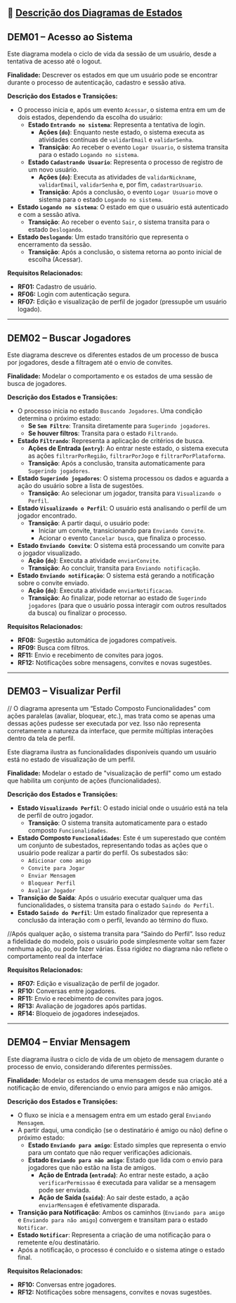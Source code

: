 ## 🔹 [Descrição dos Diagramas de Estados](./DiagramaDeEstados)


## DEM01 – Acesso ao Sistema

Este diagrama modela o ciclo de vida da sessão de um usuário, desde a tentativa de acesso até o logout.

**Finalidade:**
Descrever os estados em que um usuário pode se encontrar durante o processo de autenticação, cadastro e sessão ativa.

**Descrição dos Estados e Transições:**
- O processo inicia e, após um evento `Acessar`, o sistema entra em um de dois estados, dependendo da escolha do usuário:
    - **Estado `Entrando no sistema`**: Representa a tentativa de login.
        - **Ações (`do`)**: Enquanto neste estado, o sistema executa as atividades contínuas de `validarEmail` e `validarSenha`.
        - **Transição**: Ao receber o evento `Logar Usuario`, o sistema transita para o estado `Logando no sistema`.
    - **Estado `Cadastrando Usuario`**: Representa o processo de registro de um novo usuário.
        - **Ações (`do`)**: Executa as atividades de `validarNickname`, `validarEmail`, `validarSenha` e, por fim, `cadastrarUsuario`.
        - **Transição**: Após a conclusão, o evento `Logar Usuario` move o sistema para o estado `Logando no sistema`.
- **Estado `Logando no sistema`**: O estado em que o usuário está autenticado e com a sessão ativa.
    - **Transição**: Ao receber o evento `Sair`, o sistema transita para o estado `Deslogando`.
- **Estado `Deslogando`**: Um estado transitório que representa o encerramento da sessão.
    - **Transição**: Após a conclusão, o sistema retorna ao ponto inicial de escolha (Acessar).

**Requisitos Relacionados:**
- **RF01:** Cadastro de usuário.
- **RF06:** Login com autenticação segura.
- **RF07:** Edição e visualização de perfil de jogador (pressupõe um usuário logado).

---

## DEM02 – Buscar Jogadores

Este diagrama descreve os diferentes estados de um processo de busca por jogadores, desde a filtragem até o envio de convites.

**Finalidade:**
Modelar o comportamento e os estados de uma sessão de busca de jogadores.

**Descrição dos Estados e Transições:**
- O processo inicia no estado `Buscando Jogadores`. Uma condição determina o próximo estado:
    - **Se `Sem Filtro`**: Transita diretamente para `Sugerindo jogadores`.
    - **Se houver filtros**: Transita para o estado `Filtrando`.
- **Estado `Filtrando`**: Representa a aplicação de critérios de busca.
    - **Ações de Entrada (`entry`)**: Ao entrar neste estado, o sistema executa as ações `filtrarPorRegião`, `filtrarPorJogo` e `filtrarPorPlataforma`.
    - **Transição**: Após a conclusão, transita automaticamente para `Sugerindo jogadores`.
- **Estado `Sugerindo jogadores`**: O sistema processou os dados e aguarda a ação do usuário sobre a lista de sugestões.
    - **Transição**: Ao selecionar um jogador, transita para `Visualizando o Perfil`.
- **Estado `Visualizando o Perfil`**: O usuário está analisando o perfil de um jogador encontrado.
    - **Transição**: A partir daqui, o usuário pode:
        - Iniciar um convite, transicionando para `Enviando Convite`.
        - Acionar o evento `Cancelar busca`, que finaliza o processo.
- **Estado `Enviando Convite`**: O sistema está processando um convite para o jogador visualizado.
    - **Ação (`do`)**: Executa a atividade `enviarConvite`.
    - **Transição**: Ao concluir, transita para `Enviando notificação`.
- **Estado `Enviando notificação`**: O sistema está gerando a notificação sobre o convite enviado.
    - **Ação (`do`)**: Executa a atividade `enviarNotificacao`.
    - **Transição**: Ao finalizar, pode retornar ao estado de `Sugerindo jogadores` (para que o usuário possa interagir com outros resultados da busca) ou finalizar o processo.

**Requisitos Relacionados:**
- **RF08:** Sugestão automática de jogadores compatíveis.
- **RF09:** Busca com filtros.
- **RF11:** Envio e recebimento de convites para jogos.
- **RF12:** Notificações sobre mensagens, convites e novas sugestões.

---

## DEM03 – Visualizar Perfil

// O diagrama apresenta um “Estado Composto Funcionalidades” com ações paralelas (avaliar, bloquear, etc.), mas trata como se apenas uma dessas ações pudesse ser executada por vez. Isso não representa corretamente a natureza da interface, que permite múltiplas interações dentro da tela de perfil.

Este diagrama  ilustra as funcionalidades disponíveis quando um usuário está no estado de visualização de um perfil.

**Finalidade:**
Modelar o estado de "visualização de perfil" como um estado que habilita um conjunto de ações (funcionalidades).

**Descrição dos Estados e Transições:**
- **Estado `Visualizando Perfil`**: O estado inicial onde o usuário está na tela de perfil de outro jogador.
    - **Transição**: O sistema transita automaticamente para o estado composto `Funcionalidades`.
- **Estado Composto `Funcionalidades`**: Este é um superestado que contém um conjunto de subestados, representando todas as ações que o usuário pode realizar a partir do perfil. Os subestados são:
    - `Adicionar como amigo`
    - `Convite para Jogar`
    - `Enviar Mensagem`
    - `Bloquear Perfil`
    - `Avaliar Jogador`
- **Transição de Saída**: Após o usuário executar qualquer uma das funcionalidades, o sistema transita para o estado `Saindo do Perfil`.
- **Estado `Saindo do Perfil`**: Um estado finalizador que representa a conclusão da interação com o perfil, levando ao término do fluxo.
  
//Após qualquer ação, o sistema transita para “Saindo do Perfil”. Isso reduz a fidelidade do modelo, pois o usuário pode simplesmente voltar sem fazer nenhuma ação, ou pode fazer várias. Essa rigidez no diagrama não reflete o comportamento real da interface



**Requisitos Relacionados:**
- **RF07:** Edição e visualização de perfil de jogador.
- **RF10:** Conversas entre jogadores.
- **RF11:** Envio e recebimento de convites para jogos.
- **RF13:** Avaliação de jogadores após partidas.
- **RF14:** Bloqueio de jogadores indesejados.

---

## DEM04 – Enviar Mensagem

Este diagrama ilustra o ciclo de vida de um objeto de mensagem durante o processo de envio, considerando diferentes permissões.

**Finalidade:**
Modelar os estados de uma mensagem desde sua criação até a notificação de envio, diferenciando o envio para amigos e não amigos.

**Descrição dos Estados e Transições:**
- O fluxo se inicia e a mensagem entra em um estado geral `Enviando Mensagem`.
- A partir daqui, uma condição (se o destinatário é amigo ou não) define o próximo estado:
    - **Estado `Enviando para amigo`**: Estado simples que representa o envio para um contato que não requer verificações adicionais.
    - **Estado `Enviando para não amigo`**: Estado que lida com o envio para jogadores que não estão na lista de amigos.
        - **Ação de Entrada (`entrada`)**: Ao entrar neste estado, a ação `verificarPermissao` é executada para validar se a mensagem pode ser enviada.
        - **Ação de Saída (`saida`)**: Ao sair deste estado, a ação `enviarMensagem` é efetivamente disparada.
- **Transição para Notificação**: Ambos os caminhos (`Enviando para amigo` e `Enviando para não amigo`) convergem e transitam para o estado `Notificar`.
- **Estado `Notificar`**: Representa a criação de uma notificação para o remetente e/ou destinatário.
- Após a notificação, o processo é concluído e o sistema atinge o estado final.

**Requisitos Relacionados:**
- **RF10:** Conversas entre jogadores.
- **RF12:** Notificações sobre mensagens, convites e novas sugestões.
